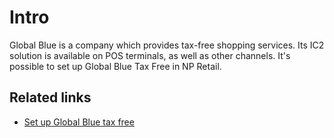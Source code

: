 # Intro

Global Blue is a company which provides tax-free shopping services. Its IC2 solution is available on POS terminals, as well as other channels. It's possible to set up Global Blue Tax Free in NP Retail.

## Related links
- [Set up Global Blue tax free](../postaxfree/howto/globalblue.md)